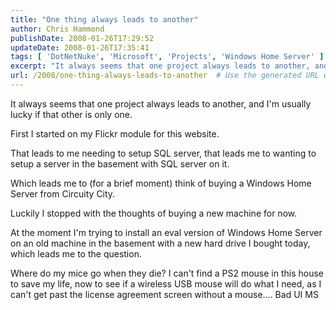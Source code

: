 ```yaml
---
title: "One thing always leads to another"
author: Chris Hammond
publishDate: 2008-01-26T17:29:52
updateDate: 2008-01-26T17:35:41
tags: [ 'DotNetNuke', 'Microsoft', 'Projects', 'Windows Home Server' ]
excerpt: "It always seems that one project always leads to another, and I'm usually lucky if that other is only one.  First I started on my Flickr module for this website.  That leads to me needing to setup SQL server, that leads me to wanting to setup a server in the basement with SQL server on it.  Which leads me to (for a brief moment) think of buying a Windows Home Server from Circuity City.  Luckily I stopped with the thoughts of buying a new machine for now.  At the moment I'm trying to install an eval version of Windows Home Server on an old machine in the basement with a new hard drive I bought today, which leads me to the question.  Where do my mice go when they die? I can't find a PS2 mouse in this house to save my life, now to see if a wireless USB mouse will do what I need, as I can't get past the license agreement screen without a mouse.... Bad UI MS "
url: /2008/one-thing-always-leads-to-another  # Use the generated URL with year
---
```

<p>It always seems that one project always leads to another, and I'm usually lucky if that other is only one.</p> <p>First I started on my Flickr module for this website.</p> <p>That leads to me needing to setup SQL server, that leads me to wanting to setup a server in the basement with SQL server on it.</p> <p>Which leads me to (for a brief moment) think of buying a Windows Home Server from Circuity City.</p> <p>Luckily I stopped with the thoughts of buying a new machine for now.</p> <p>At the moment I'm trying to install an eval version of Windows Home Server on an old machine in the basement with a new hard drive I bought today, which leads me to the question.</p> <p>Where do my mice go when they die? I can't find a PS2 mouse in this house to save my life, now to see if a wireless USB mouse will do what I need, as I can't get past the license agreement screen without a mouse.... Bad UI MS</p>
